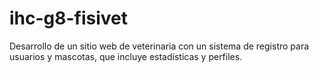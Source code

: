 # ihc-g8-fisivet
Desarrollo de un sitio web de veterinaria con un sistema de registro para usuarios y mascotas, que incluye estadísticas y perfiles.
